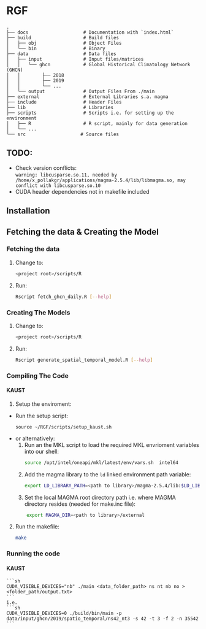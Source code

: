 # RGF
    .
    ├── docs                    # Documentation with `index.html`
    ├── build                   # Build files
    │   ├── obj                 # Object Files
    │   └── bin                 # Binary 
    ├── data                    # Data files 
    │   ├── input               # Input files/matrices
    │   │   └── ghcn            # Global Historical Climatology Network (GHCN)
    │   │        ├── 2018 
    │   │        ├── 2019
    │   │        └── ...
    │   └── output              # Output Files From ./main
    ├── external                # External Libraries s.a. magma
    ├── include                 # Header Files
    ├── lib                     # Libraries
    ├── scripts                 # Scripts i.e. for setting up the environment
    │   ├── R                   # R script, mainly for data generation
    │   └── ...
    └── src                    # Source files
## TODO:
- Check version conflicts:  
`warning: libcusparse.so.11, needed by /home/x_pollakgr/applications/magma-2.5.4/lib/libmagma.so, may conflict with libcusparse.so.10`
- CUDA header dependencies not in makefile included
## Installation
## Fetching the data & Creating the Model
### Fetching the data 
1. Change to:
    ``` sh
    <project root>/scripts/R
    ```
2. Run: 
   ```sh
   Rscript fetch_ghcn_daily.R [--help]
   ```
### Creating The Models
1. Change to:
    ``` sh
    <project root>/scripts/R
    ```
2. Run: 
   ```sh
   Rscript generate_spatial_temporal_model.R [--help]
   ```
### Compiling The Code
#### KAUST
1. Setup the enviroment:
- Run the setup script:
   ```shell
   source ~/RGF/scripts/setup_kaust.sh
   ```
- or alternatively:
    1. Run an the MKL script to load the required MKL envrioment variables into our shell:
        ``` sh
        source /opt/intel/oneapi/mkl/latest/env/vars.sh  intel64
        ```
    2. Add the magma library to the `ld` linked environment path variable:
        ``` sh
        export LD_LIBRARY_PATH=<path to library>/magma-2.5.4/lib:$LD_LIBRARY_PATH
        ```
    3. Set the local MAGMA root directory path i.e. where MAGMA directory resides (needed for make.inc file):
    ```sh
        export MAGMA_DIR=<path to library>/external
    ```
2. Run the makefile:
    ``` sh
    make
    ```
### Running the code 
#### KAUST
    ```sh
    CUDA_VISIBLE_DEVICES="nb" ./main <data_folder_path> ns nt nb no > <folder_path/output.txt>
    ```
    i.e.
    ```sh
    CUDA_VISIBLE_DEVICES=0 ./build/bin/main -p data/input/ghcn/2019/spatio_temporal/ns42_nt3 -s 42 -t 3 -f 2 -n 35542
    ```
